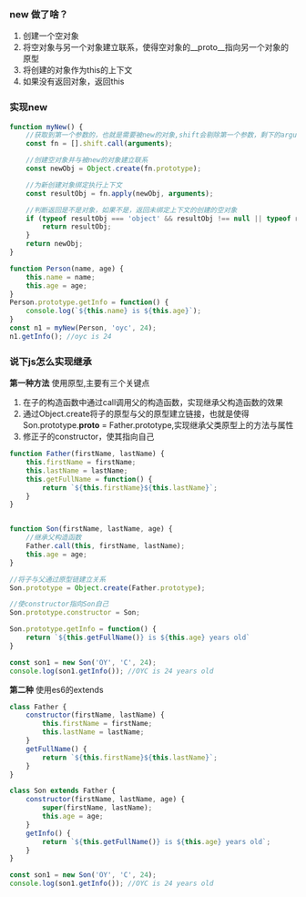 ### new 做了啥？
1. 创建一个空对象
2. 将空对象与另一个对象建立联系，使得空对象的__proto__指向另一个对象的原型
3. 将创建的对象作为this的上下文
4. 如果没有返回对象，返回this

### 实现new
```javascript
function myNew() {
    //获取到第一个参数的，也就是需要被new的对象,shift会剔除第一个参数，剩下的arguments就是构造函数的参数
    const fn = [].shift.call(arguments);

    //创建空对象并与被new的对象建立联系
    const newObj = Object.create(fn.prototype);

    //为新创建对象绑定执行上下文
    const resultObj = fn.apply(newObj, arguments);

    //判断返回是不是对象，如果不是，返回未绑定上下文的创建的空对象
    if (typeof resultObj === 'object' && resultObj !== null || typeof resultObj === 'function') {
        return resultObj;
    }
    return newObj;
}

function Person(name, age) {
    this.name = name;
    this.age = age;
}
Person.prototype.getInfo = function() {
    console.log(`${this.name} is ${this.age}`);
}
const n1 = myNew(Person, 'oyc', 24);
n1.getInfo(); //oyc is 24

```


### 说下js怎么实现继承
**第一种方法**
使用原型,主要有三个关键点

1. 在子的构造函数中通过call调用父的构造函数，实现继承父构造函数的效果
2. 通过Object.create将子的原型与父的原型建立链接，也就是使得Son.prototype.__proto__ = Father.prototype,实现继承父类原型上的方法与属性
3. 修正子的constructor，使其指向自己

```javascript
function Father(firstName, lastName) {
    this.firstName = firstName;
    this.lastName = lastName;
    this.getFullName = function() {
        return `${this.firstName}${this.lastName}`;
    }
}


function Son(firstName, lastName, age) {
    //继承父构造函数
    Father.call(this, firstName, lastName);
    this.age = age;
}

//将子与父通过原型链建立关系
Son.prototype = Object.create(Father.prototype);

//使constructor指向Son自己
Son.prototype.constructor = Son;

Son.prototype.getInfo = function() {
    return `${this.getFullName()} is ${this.age} years old`
}

const son1 = new Son('OY', 'C', 24);
console.log(son1.getInfo()); //OYC is 24 years old

```

**第二种**
使用es6的extends

```javascript
class Father {
    constructor(firstName, lastName) {
        this.firstName = firstName;
        this.lastName = lastName;
    }
    getFullName() {
        return `${this.firstName}${this.lastName}`;
    }
}

class Son extends Father {
    constructor(firstName, lastName, age) {
        super(firstName, lastName);
        this.age = age;
    }
    getInfo() {
        return `${this.getFullName()} is ${this.age} years old`;
    }
}

const son1 = new Son('OY', 'C', 24);
console.log(son1.getInfo()); //OYC is 24 years old

```

